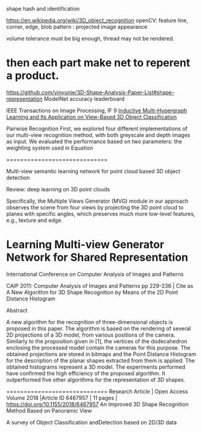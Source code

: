 shape hash and identification

https://en.wikipedia.org/wiki/3D_object_recognition
openCV: feature line, corner, edge, blob
pattern : projected image appearance

volume tolerance must be big enough,  thread may not be rendered. 


then each part make net to reperent a product. 
=================================

https://github.com/yinyunie/3D-Shape-Analysis-Paper-List#shape-representation
ModelNet accuracy leaderboard



IEEE Transactions on Image Processing, IF 9
[Inductive Multi-Hypergraph Learning and Its Application on View-Based 3D Object Classification]()


[](https://www.doc.ic.ac.uk/~ejohns/Documents/ejohns-multi-view-recognition-cvpr2016.pdf)
Pairwise Recognition
First, we explored four different implementations of our multi-view recognition method, with both greyscale and
depth images as input. We evaluated the performance based on two parameters: the weighting system used in Equation


=============================

Multi-view semantic learning network for point cloud based 3D object detection

Review: deep learning on 3D point clouds

Specifically, the Multiple Views Generator (MVG) module in our approach observes the scene from four views by projecting the 3D point cloud to planes with specific angles, which preserves much more low-level features, e.g., texture and edge.



Learning Multi-view Generator Network for Shared  Representation
=========================
International Conference on Computer Analysis of Images and Patterns

CAIP 2011: Computer Analysis of Images and Patterns pp 229-236 | Cite as
A New Algorithm for 3D Shape Recognition by Means of the 2D Point Distance Histogram

Abstract

A new algorithm for the recognition of three-dimensional objects is proposed in this paper. The algorithm is based on the rendering of several 2D projections of a 3D model, from various positions of the camera. Similarly to the proposition given in [1], the vertices of the dodecahedron enclosing the processed model contain the cameras for this purpose. The obtained projections are stored in bitmaps and the Point Distance Histogram for the description of the planar shapes extracted from them is applied. The obtained histograms represent a 3D model. The experiments performed have confirmed the high efficiency of the proposed algorithm. It outperformed five other algorithms for the representation of 3D shapes.

=============================
Research Article | Open Access
Volume 2018 |Article ID 6467957 | 11 pages | https://doi.org/10.1155/2018/6467957
An Improved 3D Shape Recognition Method Based on Panoramic View



A survey of Object Classification andDetection based on 2D/3D data